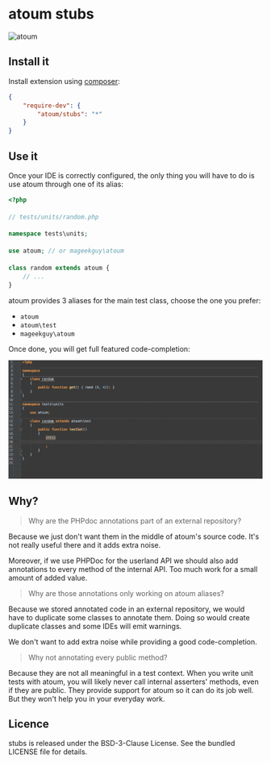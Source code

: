 # atoum stubs

![atoum](http://downloads.atoum.org/images/logo.png)

## Install it

Install extension using [composer](https://getcomposer.org):

```json
{
    "require-dev": {
        "atoum/stubs": "*"
    }
}
```

## Use it

Once your IDE is correctly configured, the only thing you will have to do is use atoum
through one of its alias:

```php
<?php

// tests/units/random.php

namespace tests\units;

use atoum; // or mageekguy\atoum

class random extends atoum {
    // ...
}
```

atoum provides 3 aliases for the main test class, choose the one you prefer:

* `atoum`
* `atoum\test`
* `mageekguy\atoum`


Once done, you will get full featured code-completion:

![atoum-stubs](demo.gif)

## Why?

> Why are the PHPdoc annotations part of an external repository?

Because we just don't want them in the middle of atoum's source code. It's not really useful there and it adds extra
noise.

Moreover, if we use PHPDoc for the userland API we should also add annotations to every method of the internal API. Too
much work for a small amount of added value.

> Why are those annotations only working on atoum aliases?

Because we stored annotated code in an external repository, we would have to duplicate some classes to annotate them.
Doing so would create duplicate classes and some IDEs will emit warnings.

We don't want to add extra noise while providing a good code-completion.

> Why not annotating every public method?

Because they are not all meaningful in a test context. When you write unit tests with atoum, you will likely never call
internal asserters' methods, even if they are public. They provide support for atoum so it can do its job well. But they
won't help you in your everyday work.

## Licence

stubs is released under the BSD-3-Clause License. See the bundled LICENSE file for details.
